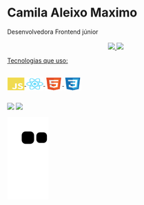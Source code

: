
<div>
<h1>Camila Aleixo Maximo</h1>
Desenvolvedora Frontend júnior
</div><br>



  <div align="center">
  <a href="https://github.com/CamilaMaximo">
  <img height="180em" src="https://github-readme-stats.vercel.app/api?username=CamilaMaximo&show_icons=true&theme=dracula&include_all_commits=true&count_private=true"/>
  <img height="180em" src="https://github-readme-stats.vercel.app/api/top-langs/?username=CamilaMaximo&layout=compact&langs_count=7&theme=dracula"/>
</div>
  
  Tecnologias que uso:
 
  <div style="display: inline_block"><br>
  <img align="center" alt="Cami-Js" height="30" width="40" src="https://raw.githubusercontent.com/devicons/devicon/master/icons/javascript/javascript-plain.svg">
  <img align="center" alt="cami-React" height="30" width="40" src="https://raw.githubusercontent.com/devicons/devicon/master/icons/react/react-original.svg">
  <img align="center" alt="cami-HTML" height="30" width="40" src="https://raw.githubusercontent.com/devicons/devicon/master/icons/html5/html5-original.svg">
  <img align="center" alt="cami-CSS" height="30" width="40" src="https://raw.githubusercontent.com/devicons/devicon/master/icons/css3/css3-original.svg">

</div>

 ##
 
<div> 
    <a href = "camilamaximo20@gmail.com"><img src="https://img.shields.io/badge/-Gmail-%23333?style=for-the-badge&logo=gmail&logoColor=dark"target="_blank"></a>
    <a href="https://www.linkedin.com/in/camilaaleixomaximo/" target="_blank"><img src="https://img.shields.io/badge/-LinkedIn-%230077B5?style=for-the-badge&logo=linkedin&logoColor=white" target="_blank"></a> 
 
    
 ![Snake animation](https://github.com/rafaballerini/rafaballerini/blob/output/github-contribution-grid-snake.svg)
 
</div>
    </body>
